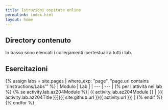 ```yaml
---
title: Istruzioni ospitate online
permalink: index.html
layout: home
---
```


## Directory contenuto

In basso sono elencati i collegamenti ipertestuali a tutti i lab.

## Esercitazioni

{% assign labs = site.pages | where_exp: "page", "page.url contains '/Instructions/Labs'" %}
| Modulo | Lab |
| --- | --- |
{% per l'attività nei lab %} {% se activity.lab.az204Module %}| {{ activity.lab.az204Module }} | [{{ activity.lab.az204Title }}]({{ site.github.url }}{{ activity.url }}) |
{% endif %}{% endfor %}
